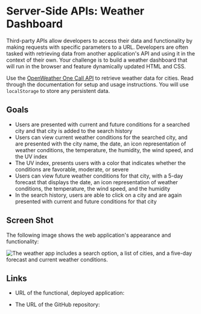 # Server-Side APIs: Weather Dashboard

Third-party APIs allow developers to access their data and functionality by making requests with specific parameters to a URL. Developers are often tasked with retrieving data from another application's API and using it in the context of their own. Your challenge is to build a weather dashboard that will run in the browser and feature dynamically updated HTML and CSS.

Use the [OpenWeather One Call API](https://openweathermap.org/api/one-call-api) to retrieve weather data for cities. Read through the documentation for setup and usage instructions. You will use `localStorage` to store any persistent data.

## Goals

- Users are presented with current and future conditions for a searched city and that city is added to the search history
- Users can view current weather conditions for the searched city, and are presented with the city name, the date, an icon representation of weather conditions, the temperature, the humidity, the wind speed, and the UV index
- The UV index, presents users with a color that indicates whether the conditions are favorable, moderate, or severe
- Users can view future weather conditions for that city, with a 5-day forecast that displays the date, an icon representation of weather conditions, the temperature, the wind speed, and the humidity
- In the search history, users are able to click on a city and are again presented with current and future conditions for that city

## Screen Shot

The following image shows the web application's appearance and functionality:

![The weather app includes a search option, a list of cities, and a five-day forecast and current weather conditions.](#)

## Links

- URL of the functional, deployed application:

- The URL of the GitHub repository:
